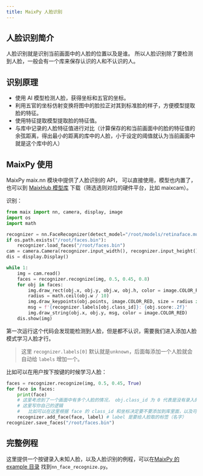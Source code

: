 ```yaml
---
title: MaixPy 人脸识别
---
```


## 人脸识别简介

人脸识别就是识别当前画面中的人脸的位置以及是谁。
所以人脸识别除了要检测到人脸，一般会有一个库来保存认识的人和不认识的人。

## 识别原理

* 使用 AI 模型检测人脸，获得坐标和五官的坐标。
* 利用五官的坐标仿射变换将图中的脸拉正对其到标准脸的样子，方便模型提取脸的特征。
* 使用特征提取模型提取脸的特征值。
* 与库中记录的人脸特征值进行对比（计算保存的和当前画面中的脸的特征值的余弦距离，得出最小的距离的库中的人脸，小于设定的阈值就认为当前画面中就是这个库中的人）


## MaixPy 使用

MaixPy maix.nn 模块中提供了人脸识别的 API， 可以直接使用，模型也内置了，也可以到 [MaixHub 模型库](https://maixhub.com/model/zoo) 下载（筛选选则对应的硬件平台，比如 maixcam）。


识别：

```python
from maix import nn, camera, display, image
import os
import math

recognizer = nn.FaceRecognizer(detect_model="/root/models/retinaface.mud", feature_model = "/root/models/face_feature.mud")
if os.path.exists("/root/faces.bin"):
    recognizer.load_faces("/root/faces.bin")
cam = camera.Camera(recognizer.input_width(), recognizer.input_height(), recognizer.input_format())
dis = display.Display()

while 1:
    img = cam.read()
    faces = recognizer.recognize(img, 0.5, 0.45, 0.8)
    for obj in faces:
        img.draw_rect(obj.x, obj.y, obj.w, obj.h, color = image.COLOR_RED)
        radius = math.ceil(obj.w / 10)
        img.draw_keypoints(obj.points, image.COLOR_RED, size = radius if radius < 5 else 4)
        msg = f'{recognizer.labels[obj.class_id]}: {obj.score:.2f}'
        img.draw_string(obj.x, obj.y, msg, color = image.COLOR_RED)
    dis.show(img)
```

第一次运行这个代码会发现能检测到人脸，但是都不认识，需要我们进入添加人脸模式学习人脸才行。

> 这里 `recognizer.labels[0]` 默认就是`unknown`，后面每添加一个人脸就会自动给 `labels` 增加一个。

比如可以在用户按下按键的时候学习人脸：
```python
faces = recognizer.recognize(img, 0.5, 0.45, True)
for face in faces:
    print(face)
    # 这里考虑到了一个画面中有多个人脸的情况， obj.class_id 为 0 代表是没有录入的人脸
    # 这里写你自己的逻辑
    #   比如可以在这里根据 face 的 class_id 和坐标决定要不要添加到库里面，以及可以做用户交互逻辑，比如按下按钮才录入等
    recognizer.add_face(face, label) # label 是要给人脸取的标签（名字）
recognizer.save_faces("/root/faces.bin")
```

## 完整例程

这里提供一个按键录入未知人脸，以及人脸识别的例程，可以在[MaixPy 的 example 目录](https://github.com/sipeed/MaixPy/tree/main/examples) 找到`nn_face_recognize.py`。



